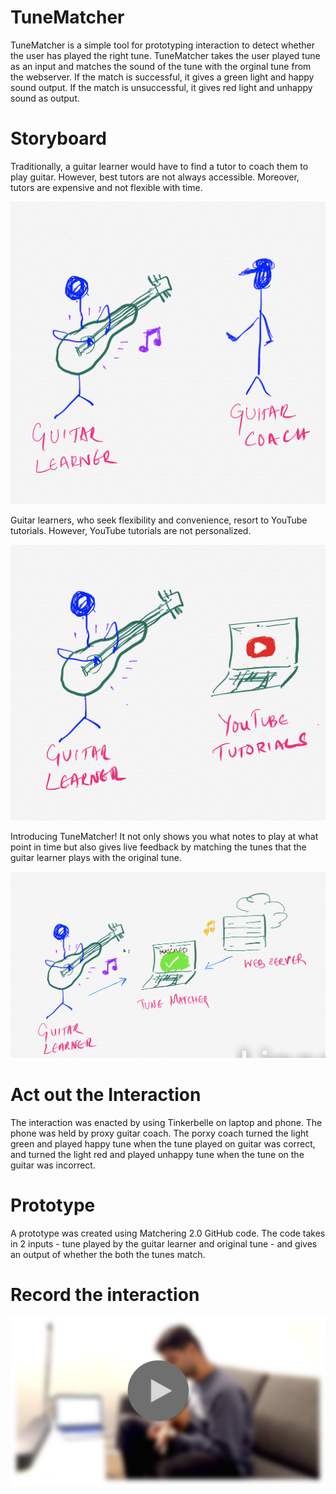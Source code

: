 # TuneMatcher

TuneMatcher is a simple tool for prototyping interaction to detect whether the user has played the right tune. TuneMatcher takes the user played tune as an input and matches the sound of the tune with the orginal tune from the webserver. If the match is successful, it gives a green light and happy sound output. If the match is unsuccessful, it gives red light and unhappy sound as output.

# Storyboard

Traditionally, a guitar learner would have to find a tutor to coach them to play guitar. However, best tutors are not always accessible. Moreover, tutors are expensive and not flexible with time.

<img src="/imgs/In-person Learning.png" alt="system diagram" width="720"/>

Guitar learners, who seek flexibility and convenience, resort to YouTube tutorials. However, YouTube tutorials are not personalized.

<img src="/imgs/Online Learning.png" alt="system diagram" width="720"/>

Introducing TuneMatcher! It not only shows you what notes to play at what point in time but also gives live feedback by matching the tunes that the guitar learner plays with the original tune.

<img src="/imgs/TuneMatcher Envi.png" alt="system diagram" width="1080"/>

# Act out the Interaction

The interaction was enacted by using Tinkerbelle on laptop and phone. The phone was held by proxy guitar coach. The porxy coach turned the light green and played happy tune when the tune played on guitar was correct, and turned the light red and played unhappy tune when the tune on the guitar was incorrect.

# Prototype

A prototype was created using Matchering 2.0 GitHub code. The code takes in 2 inputs - tune played by the guitar learner and original tune - and gives an output of whether the both the tunes match.

# Record the interaction

[![Watch the video](https://github.com/kg-cornell/IDD-lab1/blob/42573797c90765f43768ca1146350e312c2ec560/imgs/Recording.png)](https://www.youtube.com/watch?v=QzDdfrWDlvg)

